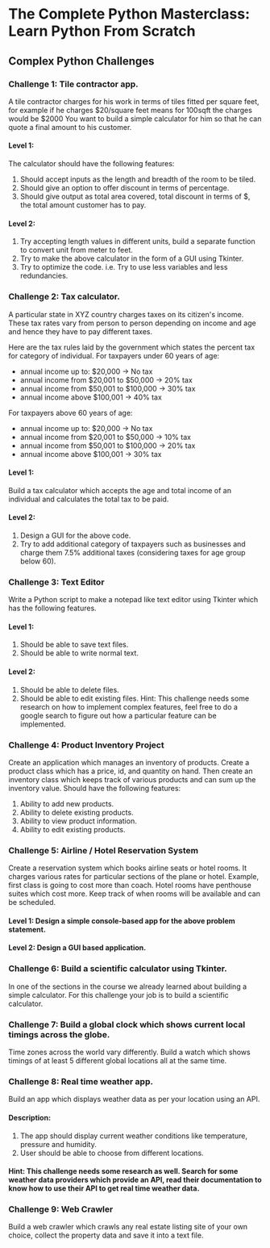 # The Complete Python Masterclass: Learn Python From Scratch

## Complex Python Challenges


### Challenge 1: Tile contractor app.
A tile contractor charges for his work in terms of tiles fitted per square feet, for example if he charges $20/square feet means for 100sqft the charges would be $2000 You want to build a simple calculator for him so that he can quote a final amount to his customer.
#### Level 1:
The calculator should have the following features:
1. Should accept inputs as the length and breadth of the room to be tiled.
2. Should give an option to offer discount in terms of percentage.
3. Should give output as total area covered, total discount in terms of $, the total amount customer has to pay.

#### Level 2:
1. Try accepting length values in different units, build a separate function to convert unit from meter to feet.
2. Try to make the above calculator in the form of a GUI using Tkinter.
3. Try to optimize the code. i.e. Try to use less variables and less redundancies.

### Challenge 2: Tax calculator.
A particular state in XYZ country charges taxes on its citizen's income. These tax rates vary from person to person depending on income and age and hence they have to pay different taxes.

Here are the tax rules laid by the government which states the percent tax for category of individual.
For taxpayers under 60 years of age:
- annual income up to: $20,000 -> No tax
- annual income from $20,001 to $50,000 -> 20% tax
- annual income from $50,001 to $100,000 -> 30% tax
- annual income above $100,001 -> 40% tax

For taxpayers above 60 years of age:
- annual income up to: $20,000 -> No tax
- annual income from $20,001 to $50,000 -> 10% tax
- annual income from $50,001 to $100,000 -> 20% tax
- annual income above $100,001 -> 30% tax

#### Level 1:
Build a tax calculator which accepts the age and total income of an individual and calculates the total tax to be paid.

#### Level 2:
1. Design a GUI for the above code.
2. Try to add additional category of taxpayers such as businesses and charge them 7.5% additional taxes (considering taxes for age group below 60).

### Challenge 3: Text Editor
Write a Python script to make a notepad like text editor using Tkinter which has the following features.

#### Level 1:
1. Should be able to save text files.
2. Should be able to write normal text.
#### Level 2:
1. Should be able to delete files.
2. Should be able to edit existing files.
Hint: This challenge needs some research on how to implement complex features, feel free to do a google search to figure out how a particular feature can be implemented.


### Challenge 4: Product Inventory Project
Create an application which manages an inventory of products. Create a product class which has a price, id, and quantity on hand. Then create an inventory class which keeps track of various products and can sum up the inventory value. Should have the following features:
1. Ability to add new products.
2. Ability to delete existing products.
3. Ability to view product information.
4. Ability to edit existing products.


### Challenge 5: Airline / Hotel Reservation System
Create a reservation system which books airline seats or hotel rooms. It charges various rates for particular sections of the plane or hotel. Example, first class is going to cost more than coach. Hotel rooms have penthouse suites which cost more. Keep track of when rooms will be available and can be scheduled.
#### Level 1: Design a simple console-based app for the above problem statement.
#### Level 2: Design a GUI based application.


### Challenge 6: Build a scientific calculator using Tkinter.
In one of the sections in the course we already learned about building a simple calculator. For this challenge your job is to build a scientific calculator.


### Challenge 7: Build a global clock which shows current local timings across the globe.
Time zones across the world vary differently. Build a watch which shows timings of at least 5 different global locations all at the same time.


### Challenge 8: Real time weather app.
Build an app which displays weather data as per your location using an API.

#### Description:
1. The app should display current weather conditions like temperature, pressure and humidity. 
2. User should be able to choose from different locations.

#### Hint: This challenge needs some research as well. Search for some weather data providers which provide an API, read their documentation to know how to use their API to get real time weather data.


### Challenge 9: Web Crawler
Build a web crawler which crawls any real estate listing site of your own choice, collect the property data and save it into a text file.
